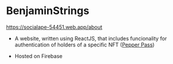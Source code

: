 # BenjaminStrings
https://socialape-54451.web.app/about

* A website, written using ReactJS, that includes funcionality for authentication of holders of a specific NFT ([Pepper Pass](https://polygonscan.com/token/0x4509355a7B63c9235138640CF0bC5648e3B5bEDA))

* Hosted on Firebase
